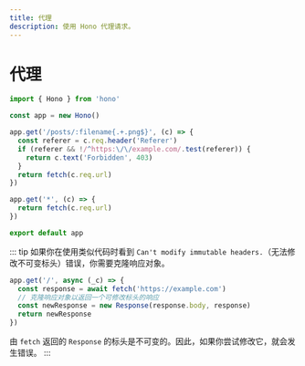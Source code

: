 ```yaml
---
title: 代理
description: 使用 Hono 代理请求。
---
```


# 代理

```ts
import { Hono } from 'hono'

const app = new Hono()

app.get('/posts/:filename{.+.png$}', (c) => {
  const referer = c.req.header('Referer')
  if (referer && !/^https:\/\/example.com/.test(referer)) {
    return c.text('Forbidden', 403)
  }
  return fetch(c.req.url)
})

app.get('*', (c) => {
  return fetch(c.req.url)
})

export default app
```

::: tip
如果你在使用类似代码时看到 `Can't modify immutable headers.`（无法修改不可变标头）错误，你需要克隆响应对象。

```ts
app.get('/', async (_c) => {
  const response = await fetch('https://example.com')
  // 克隆响应对象以返回一个可修改标头的响应
  const newResponse = new Response(response.body, response)
  return newResponse
})
```

由 `fetch` 返回的 `Response` 的标头是不可变的。因此，如果你尝试修改它，就会发生错误。
:::
